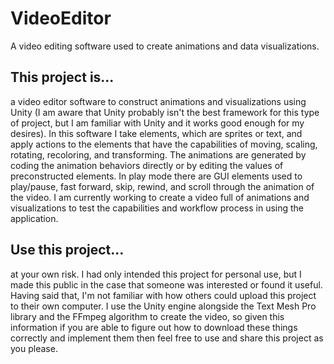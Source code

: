 # VideoEditor

A video editing software used to create animations and data visualizations.

## This project is...
a video editor software to construct animations and visualizations using Unity (I am aware that Unity probably isn't the best framework for this type of project, but I am familiar with Unity and it works good enough for my desires). In this software I take elements, which are sprites or text, and apply actions to the elements that have the capabilities of moving, scaling, rotating, recoloring, and transforming. The animations are generated by coding the animation behaviors directly or by editing the values of preconstructed elements. In play mode there are GUI elements used to play/pause, fast forward, skip, rewind, and scroll through the animation of the video. I am currently working to create a video full of animations and visualizations to test the capabilities and workflow process in using the application.

## Use this project...
at your own risk. I had only intended this project for personal use, but I made this public in the case that someone was interested or found it useful. Having said that, I'm not familiar with how others could upload this project to their own computer. I use the Unity engine alongside the Text Mesh Pro library and the FFmpeg algorithm to create the video, so given this information if you are able to figure out how to download these things correctly and implement them then feel free to use and share this project as you please.
